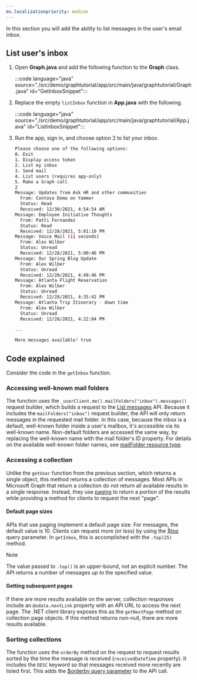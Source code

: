 ```yaml
---
ms.localizationpriority: medium
---
```


<!-- markdownlint-disable MD041 -->

In this section you will add the ability to list messages in the user's email inbox.

## List user's inbox

1. Open **Graph.java** and add the following function to the **Graph** class.

    :::code language="java" source="./src/demo/graphtutorial/app/src/main/java/graphtutorial/Graph.java" id="GetInboxSnippet":::

1. Replace the empty `listInbox` function in **App.java** with the following.

    :::code language="java" source="./src/demo/graphtutorial/app/src/main/java/graphtutorial/App.java" id="ListInboxSnippet":::

1. Run the app, sign in, and choose option 2 to list your inbox.

    ```bash
    Please choose one of the following options:
    0. Exit
    1. Display access token
    2. List my inbox
    3. Send mail
    4. List users (requires app-only)
    5. Make a Graph call
    2
    Message: Updates from Ask HR and other communities
      From: Contoso Demo on Yammer
      Status: Read
      Received: 12/30/2021, 4:54:54 AM
    Message: Employee Initiative Thoughts
      From: Patti Fernandez
      Status: Read
      Received: 12/28/2021, 5:01:10 PM
    Message: Voice Mail (11 seconds)
      From: Alex Wilber
      Status: Unread
      Received: 12/28/2021, 5:00:46 PM
    Message: Our Spring Blog Update
      From: Alex Wilber
      Status: Unread
      Received: 12/28/2021, 4:49:46 PM
    Message: Atlanta Flight Reservation
      From: Alex Wilber
      Status: Unread
      Received: 12/28/2021, 4:35:42 PM
    Message: Atlanta Trip Itinerary - down time
      From: Alex Wilber
      Status: Unread
      Received: 12/28/2021, 4:22:04 PM

    ...

    More messages available? true
    ```

## Code explained

Consider the code in the `getInbox` function.

### Accessing well-known mail folders

The function uses the `_userClient.me().mailFolders("inbox").messages()` request builder, which builds a request to the [List messages](/graph/api/user-list-messages) API. Because it includes the `mailFolders("inbox")` request builder, the API will only return messages in the requested mail folder. In this case, because the inbox is a default, well-known folder inside a user's mailbox, it's accessible via its well-known name. Non-default folders are accessed the same way, by replacing the well-known name with the mail folder's ID property. For details on the available well-known folder names, see [mailFolder resource type](/graph/api/resources/mailfolder).

### Accessing a collection

Unlike the `getUser` function from the previous section, which returns a single object, this method returns a collection of messages. Most APIs in Microsoft Graph that return a collection do not return all available results in a single response. Instead, they use [paging](/graph/paging) to return a portion of the results while providing a method for clients to request the next "page".

#### Default page sizes

APIs that use paging implement a default page size. For messages, the default value is 10. Clients can request more (or less) by using the [$top](/graph/query-parameters#top-parameter) query parameter. In `getInbox`, this is accomplished with the `.top(25)` method.

> [!NOTE]
> The value passed to `.top()` is an upper-bound, not an explicit number. The API returns a number of messages *up to* the specified value.

#### Getting subsequent pages

If there are more results available on the server, collection responses include an `@odata.nextLink` property with an API URL to access the next page. The .NET client library exposes this as the `getNextPage` method on collection page objects. If this method returns non-null, there are more results available.

### Sorting collections

The function uses the `orderBy` method on the request to request results sorted by the time the message is received (`receivedDateTime` property). It includes the `DESC` keyword so that messages received more recently are listed first. This adds the [$orderby query parameter](/graph/query-parameters#orderby-parameter) to the API call.
